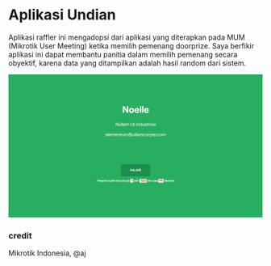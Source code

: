 # Aplikasi Undian
Aplikasi raffler ini mengadopsi dari aplikasi yang diterapkan pada MUM (Mikrotik User Meeting) ketika memilih pemenang doorprize. Saya berfikir  aplikasi ini dapat membantu panitia dalam memilih pemenang secara obyektif, karena data yang ditampilkan adalah hasil random dari sistem.

![Alt text](screenshot.png "Screenshot")

### credit
Mikrotik Indonesia, @aj
